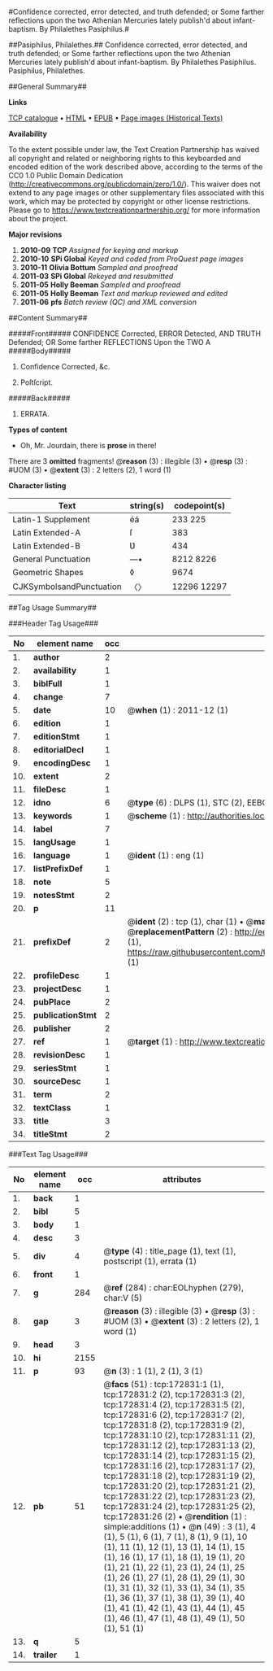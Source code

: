 #Confidence corrected, error detected, and truth defended; or Some farther reflections upon the two Athenian Mercuries lately publish'd about infant-baptism. By Philalethes Pasiphilus.#

##Pasiphilus, Philalethes.##
Confidence corrected, error detected, and truth defended; or Some farther reflections upon the two Athenian Mercuries lately publish'd about infant-baptism. By Philalethes Pasiphilus.
Pasiphilus, Philalethes.

##General Summary##

**Links**

[TCP catalogue](http://www.ota.ox.ac.uk/tcp/)  • 
[HTML](http://tei.it.ox.ac.uk/tcp/Texts-HTML/free/A80/A80339.html)  • 
[EPUB](http://tei.it.ox.ac.uk/tcp/Texts-EPUB/free/A80/A80339.epub) • 
[Page images (Historical Texts)](https://historicaltexts.jisc.ac.uk/eebo-47682877e)

**Availability**

To the extent possible under law, the Text Creation Partnership has waived all copyright and related or neighboring rights to this keyboarded and encoded edition of the work described above, according to the terms of the CC0 1.0 Public Domain Dedication (http://creativecommons.org/publicdomain/zero/1.0/). This waiver does not extend to any page images or other supplementary files associated with this work, which may be protected by copyright or other license restrictions. Please go to https://www.textcreationpartnership.org/ for more information about the project.

**Major revisions**

1. __2010-09__ __TCP__ *Assigned for keying and markup*
1. __2010-10__ __SPi Global__ *Keyed and coded from ProQuest page images*
1. __2010-11__ __Olivia Bottum__ *Sampled and proofread*
1. __2011-03__ __SPi Global__ *Rekeyed and resubmitted*
1. __2011-05__ __Holly Beeman__ *Sampled and proofread*
1. __2011-05__ __Holly Beeman__ *Text and markup reviewed and edited*
1. __2011-06__ __pfs__ *Batch review (QC) and XML conversion*

##Content Summary##

#####Front#####
CONFIDENCE Corrected, ERROR Detected, AND TRUTH Defended; OR Some farther REFLECTIONS Upon the TWO A
#####Body#####

1. Confidence Corrected, &c.

1. Poſtſcript.

#####Back#####

1. ERRATA.

**Types of content**

  * Oh, Mr. Jourdain, there is **prose** in there!

There are 3 **omitted** fragments! 
 @__reason__ (3) : illegible (3)  •  @__resp__ (3) : #UOM (3)  •  @__extent__ (3) : 2 letters (2), 1 word (1)

**Character listing**


|Text|string(s)|codepoint(s)|
|---|---|---|
|Latin-1 Supplement|éá|233 225|
|Latin Extended-A|ſ|383|
|Latin Extended-B|Ʋ|434|
|General Punctuation|—•|8212 8226|
|Geometric Shapes|◊|9674|
|CJKSymbolsandPunctuation|〈〉|12296 12297|

##Tag Usage Summary##

###Header Tag Usage###

|No|element name|occ|attributes|
|---|---|---|---|
|1.|__author__|2||
|2.|__availability__|1||
|3.|__biblFull__|1||
|4.|__change__|7||
|5.|__date__|10| @__when__ (1) : 2011-12 (1)|
|6.|__edition__|1||
|7.|__editionStmt__|1||
|8.|__editorialDecl__|1||
|9.|__encodingDesc__|1||
|10.|__extent__|2||
|11.|__fileDesc__|1||
|12.|__idno__|6| @__type__ (6) : DLPS (1), STC (2), EEBO-CITATION (1), OCLC (1), VID (1)|
|13.|__keywords__|1| @__scheme__ (1) : http://authorities.loc.gov/ (1)|
|14.|__label__|7||
|15.|__langUsage__|1||
|16.|__language__|1| @__ident__ (1) : eng (1)|
|17.|__listPrefixDef__|1||
|18.|__note__|5||
|19.|__notesStmt__|2||
|20.|__p__|11||
|21.|__prefixDef__|2| @__ident__ (2) : tcp (1), char (1)  •  @__matchPattern__ (2) : ([0-9\-]+):([0-9IVX]+) (1), (.+) (1)  •  @__replacementPattern__ (2) : http://eebo.chadwyck.com/downloadtiff?vid=$1&page=$2 (1), https://raw.githubusercontent.com/textcreationpartnership/Texts/master/tcpchars.xml#$1 (1)|
|22.|__profileDesc__|1||
|23.|__projectDesc__|1||
|24.|__pubPlace__|2||
|25.|__publicationStmt__|2||
|26.|__publisher__|2||
|27.|__ref__|1| @__target__ (1) : http://www.textcreationpartnership.org/docs/. (1)|
|28.|__revisionDesc__|1||
|29.|__seriesStmt__|1||
|30.|__sourceDesc__|1||
|31.|__term__|2||
|32.|__textClass__|1||
|33.|__title__|3||
|34.|__titleStmt__|2||


###Text Tag Usage###

|No|element name|occ|attributes|
|---|---|---|---|
|1.|__back__|1||
|2.|__bibl__|5||
|3.|__body__|1||
|4.|__desc__|3||
|5.|__div__|4| @__type__ (4) : title_page (1), text (1), postscript (1), errata (1)|
|6.|__front__|1||
|7.|__g__|284| @__ref__ (284) : char:EOLhyphen (279), char:V (5)|
|8.|__gap__|3| @__reason__ (3) : illegible (3)  •  @__resp__ (3) : #UOM (3)  •  @__extent__ (3) : 2 letters (2), 1 word (1)|
|9.|__head__|3||
|10.|__hi__|2155||
|11.|__p__|93| @__n__ (3) : 1 (1), 2 (1), 3 (1)|
|12.|__pb__|51| @__facs__ (51) : tcp:172831:1 (1), tcp:172831:2 (2), tcp:172831:3 (2), tcp:172831:4 (2), tcp:172831:5 (2), tcp:172831:6 (2), tcp:172831:7 (2), tcp:172831:8 (2), tcp:172831:9 (2), tcp:172831:10 (2), tcp:172831:11 (2), tcp:172831:12 (2), tcp:172831:13 (2), tcp:172831:14 (2), tcp:172831:15 (2), tcp:172831:16 (2), tcp:172831:17 (2), tcp:172831:18 (2), tcp:172831:19 (2), tcp:172831:20 (2), tcp:172831:21 (2), tcp:172831:22 (2), tcp:172831:23 (2), tcp:172831:24 (2), tcp:172831:25 (2), tcp:172831:26 (2)  •  @__rendition__ (1) : simple:additions (1)  •  @__n__ (49) : 3 (1), 4 (1), 5 (1), 6 (1), 7 (1), 8 (1), 9 (1), 10 (1), 11 (1), 12 (1), 13 (1), 14 (1), 15 (1), 16 (1), 17 (1), 18 (1), 19 (1), 20 (1), 21 (1), 22 (1), 23 (1), 24 (1), 25 (1), 26 (1), 27 (1), 28 (1), 29 (1), 30 (1), 31 (1), 32 (1), 33 (1), 34 (1), 35 (1), 36 (1), 37 (1), 38 (1), 39 (1), 40 (1), 41 (1), 42 (1), 43 (1), 44 (1), 45 (1), 46 (1), 47 (1), 48 (1), 49 (1), 50 (1), 51 (1)|
|13.|__q__|5||
|14.|__trailer__|1||
